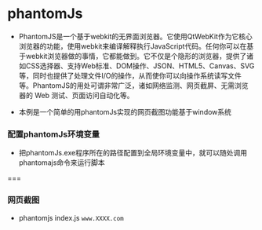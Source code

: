 # phantomJs

* PhantomJS是一个基于webkit的无界面浏览器。它使用QtWebKit作为它核心浏览器的功能，使用webkit来编译解释执行JavaScript代码。任何你可以在基于webkit浏览器做的事情，它都能做到。它不仅是个隐形的浏览器，提供了诸如CSS选择器、支持Web标准、DOM操作、JSON、HTML5、Canvas、SVG等，同时也提供了处理文件I/O的操作，从而使你可以向操作系统读写文件等。PhantomJS的用处可谓非常广泛，诸如网络监测、网页截屏、无需浏览器的 Web 测试、页面访问自动化等。

* 本例是一个简单的用phantomJs实现的网页截图功能基于window系统

### 配置phantomJs环境变量

* 把phantomJs.exe程序所在的路径配置到全局环境变量中，就可以随处调用phantomajs命令来运行脚本

===

### 网页截图

* phantomjs index.js `www.XXXX.com`
